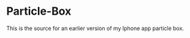 Particle-Box
============

This is the source for an earlier version of my Iphone app particle box. 
